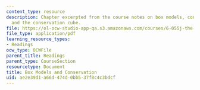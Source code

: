 ```yaml
---
content_type: resource
description: Chapter excerpted from the course notes on box models, conservation,
  and the conservation cube.
file: https://ol-ocw-studio-app-qa.s3.amazonaws.com/courses/6-055j-the-art-of-approximation-in-science-and-engineering-spring-2008/ae2e39d1a66d474d0bb537f8c4c3bdcf_mar12.pdf
file_type: application/pdf
learning_resource_types:
- Readings
ocw_type: OCWFile
parent_title: Readings
parent_type: CourseSection
resourcetype: Document
title: Box Models and Conservation
uid: ae2e39d1-a66d-474d-0bb5-37f8c4c3bdcf
---
```


